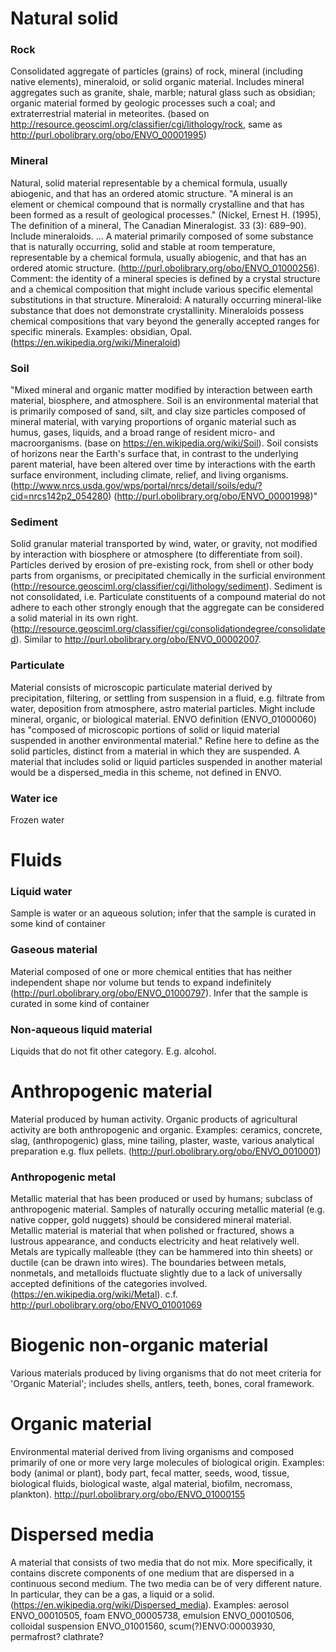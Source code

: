 # Natural solid
### Rock
Consolidated aggregate of particles (grains) of rock, mineral (including native elements), mineraloid, or solid organic material. Includes mineral aggregates such as granite, shale, marble; natural glass such as obsidian;  organic material formed by geologic processes such a coal; and extraterrestrial material in meteorites. (based on http://resource.geosciml.org/classifier/cgi/lithology/rock, same as http://purl.obolibrary.org/obo/ENVO_00001995)
### Mineral
Natural, solid material representable by a chemical formula, usually abiogenic, and that has an ordered atomic structure.  "A mineral is an element or chemical compound that is normally crystalline and that has been formed as a result of geological processes." (Nickel, Ernest H. (1995), The definition of a mineral,  The Canadian Mineralogist. 33 (3): 689–90). Include mineraloids. ... A  material  primarily composed of some substance that is naturally occurring, solid and stable at room temperature, representable by a chemical formula, usually abiogenic, and that has an ordered atomic structure. (http://purl.obolibrary.org/obo/ENVO_01000256).   Comment: the identity of a mineral species is defined by a crystal structure and a chemical composition that might include various specific elemental substitutions in that structure.  Mineraloid:  A naturally occurring mineral-like substance that does not demonstrate crystallinity. Mineraloids possess chemical compositions that vary beyond the generally accepted ranges for specific minerals. Examples: obsidian, Opal. (https://en.wikipedia.org/wiki/Mineraloid)
### Soil
"Mixed mineral and organic matter modified by interaction between earth material, biosphere, and atmosphere.  Soil is an environmental material that is primarily composed of sand, silt, and clay size particles composed of mineral material, with varying proportions of organic material such as humus, gases, liquids, and a broad range of resident micro- and macroorganisms. (base on https://en.wikipedia.org/wiki/Soil). Soil consists of horizons near the Earth's surface that, in contrast to the underlying parent material, have been altered over time by interactions with the earth surface environment, including climate, relief, and living organisms. (http://www.nrcs.usda.gov/wps/portal/nrcs/detail/soils/edu/?cid=nrcs142p2_054280) (http://purl.obolibrary.org/obo/ENVO_00001998)"
### Sediment
Solid granular material transported by wind, water, or gravity, not modified by interaction with biosphere or atmosphere (to differentiate from soil).  Particles derived by erosion of pre-existing rock, from shell or other body parts from organisms, or precipitated chemically in the surficial environment (http://resource.geosciml.org/classifier/cgi/lithology/sediment). Sediment is not consolidated, i.e. Particulate constituents of a compound material do not adhere to each other strongly enough that the aggregate can be considered a solid material in its own right.(http://resource.geosciml.org/classifier/cgi/consolidationdegree/consolidated).  Similar to http://purl.obolibrary.org/obo/ENVO_00002007.
### Particulate
Material consists of microscopic particulate material derived by precipitation, filtering, or settling from suspension in a fluid, e.g. filtrate from water, deposition from atmosphere, astro material particles. Might include mineral, organic, or biological material. ENVO definition (ENVO_01000060) has "composed of microscopic portions of solid or liquid material suspended in another environmental material." Refine here to define as the solid particles, distinct from a material in which they are suspended. A material that includes solid or liquid particles suspended in another material would be a dispersed_media in this scheme, not defined in ENVO.
### Water ice
Frozen water


# Fluids
### Liquid water
Sample is water or an aqueous solution; infer that the sample is curated in some kind of container
### Gaseous material
Material composed of one or more chemical entities that has neither independent shape nor volume but tends to expand indefinitely (http://purl.obolibrary.org/obo/ENVO_01000797). Infer that the sample is curated in some kind of container
### Non-aqueous liquid material
Liquids that do not fit other category. E.g. alcohol.

# Anthropogenic material
Material produced by human activity.  Organic products of agricultural activity are both anthropogenic and organic.  Examples: ceramics, concrete, slag, (anthropogenic) glass, mine tailing, plaster, waste, various analytical preparation e.g. flux pellets.  (http://purl.obolibrary.org/obo/ENVO_0010001)
### Anthropogenic metal
Metallic material that has been produced or used by humans; subclass of anthropogenic material.  Samples of naturally occuring metallic material (e.g. native copper, gold nuggets) should be considered mineral material.  Metallic material is material that when polished or fractured, shows a lustrous appearance, and conducts electricity and heat relatively well. Metals are typically malleable (they can be hammered into thin sheets) or ductile (can be drawn into wires).  The boundaries between metals, nonmetals, and metalloids fluctuate slightly due to a lack of universally accepted definitions of the categories involved.  (https://en.wikipedia.org/wiki/Metal). c.f. http://purl.obolibrary.org/obo/ENVO_01001069


# Biogenic non-organic material
Various materials produced by living organisms that do not meet criteria for 'Organic Material'; includes shells, antlers, teeth, bones, coral framework.
 
# Organic material
Environmental material derived from living organisms and composed primarily of one or more very large molecules of biological origin. Examples: body (animal or plant), body part, fecal matter, seeds, wood, tissue, biological fluids, biological waste, algal material, biofilm, necromass, plankton).  http://purl.obolibrary.org/obo/ENVO_01000155


# Dispersed media
A material that consists of two media that do not mix. More specifically, it contains discrete components of one medium that are dispersed in a continuous second medium. The two media can be of very different nature. In particular, they can be a gas, a liquid or a solid. (https://en.wikipedia.org/wiki/Dispersed_media). Examples: aerosol ENVO_00010505, foam ENVO_00005738, emulsion ENVO_00010506, colloidal suspension ENVO_01001560, scum(?)ENVO:00003930, permafrost? clathrate?